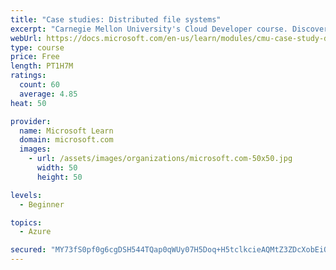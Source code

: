```yaml
---
title: "Case studies: Distributed file systems"
excerpt: "Carnegie Mellon University's Cloud Developer course. Discover how distributed file systems work, then learn about Hadoop and Ceph."
webUrl: https://docs.microsoft.com/en-us/learn/modules/cmu-case-study-distributed-file-systems/
type: course
price: Free
length: PT1H7M
ratings:
  count: 60
  average: 4.85
heat: 50

provider:
  name: Microsoft Learn
  domain: microsoft.com
  images:
    - url: /assets/images/organizations/microsoft.com-50x50.jpg
      width: 50
      height: 50

levels:
  - Beginner

topics:
  - Azure

secured: "MY73fS0pf0g6cgDSH544TQap0qWUy07H5Doq+H5tclkcieAQMtZ3ZDcXobEiQeP207tfU43WJWQlPrD7TpcNLpb+vOaqtpAvF0mmwkbjDWlKc65Dp+WjcE7IF9D9BVLcZe5lWY4AIMT4B0eHqBT4Fev+z9Y5W1izquQ1zuOF5oZ+l9cbhPOGnP9WBxNn6MQMGsbMAc7BW+LtpV0MdUM69DnjLZ4wZAV5bYlD7ZZWswWWbu3yHXg7XP8Jii/qYUmbXiO5XoxI3WMuoOK7EJruc0OAInRxeh7StGc9PVbSUYqSHM8nYh10Zf6/WASV3Lkso7lxXo3BYzX8x/w/v6+3vvC7aO8UWG99OHPTeKZUeKywGC3YKZte1Q5z6WGzX3ZNHp29vLn8XN3CnEiLgKDLEu9uz9fJssvqZWvLM3G5790=;lKQWfUAMY2CeDxGeFVgYew=="
---
```


